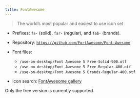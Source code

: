 ```yaml
---
title: FontAwesome
---
```


> The world’s most popular and easiest to use icon set

* Prefixes: `fa-` (solid), `far-` (regular), and `fab-` (brands).

* Repository: [`https://github.com/FortAwesome/Font-Awesome`](https://github.com/FortAwesome/Font-Awesome)

* Font files:
  - `/use-on-desktop/Font Awesome 5 Free-Solid-900.otf`
  - `/use-on-desktop/Font Awesome 5 Free-Regular-400.otf`
  - `/use-on-desktop/Font Awesome 5 Brands-Regular-400.otf`

* Icon search: [FontAwesome gallery](https://fontawesome.com/icons?d=gallery&m=free)

Only the free version is currently supported.
